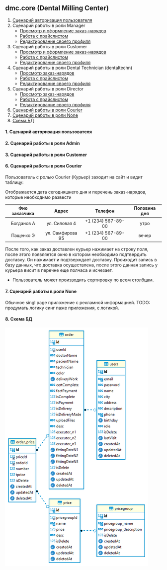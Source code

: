 ## dmc.core (Dental Milling Center)
1. [Сценарий авторизация пользователя](####1-script-auth-user)
2. Сценарий работы в роли Manager
    * [Просмотр и оформление заказ-нарядов](documentation/manager/doc__order_and_order_price__admin.md)
    * [Работа с прайслистом](documentation/manager/doc__price_and_productcategory__admin.md)
    * [Редактирование своего профиля](documentation/manager/doc__user__admin.md)
3. Сценарий работы в роли Customer
    * [Просмотр и оформление заказ-нарядов](documentation/customer/doc__order_and_order_price__customer.md)
    * [Работа с прайслистом](documentation/customer/doc__price_and_productcategory__customer.md)
    * [Редактирование своего профиля](documentation/customer/doc__user__customer.md)
4. Сценарий работы в роли Dental Technician (dentaltechn)
    * [Просмотр заказ-нарядов](documentation/technican/doc__order_and_order_price___technican.md)
    * [Работа с прайслистом](documentation/technican/doc__price_and_productcategory___technican.md)
    * [Редактирование своего профиля](documentation/technican/doc__user__technican.md)
5. Сценарий работы в роли Director
    * [Просмотр заказ-нарядов](documentation/director/doc__order_and_order_price___director.md)
    * [Работа с прайслистом](documentation/director/doc__price_and_productcategory___director.md)
    * [Редактирование своего профиля](documentation/director/doc__user__director.md)
6. [Сценарий работы в роли Courier](####6-script-Courier)
7. [Сценарий работы в роли None](documentation/none/singlepage_app.md)
8. [Схема БД](documentation/dmcdb.png)

#### 1. Сценарий авторизация пользователя

#### 2. Сценарий работы в роли Admin

#### 3. Сценарий работы в роли Customer

#### 6. Сценарий работы в роли Courier
Пользователь с ролью Courier (Курьер) заходит на сайт и видит таблицу:

Отображается дата сегодняшнего дня и перечень заказ-нарядов, которые необходимо развести

 Фио заказчика |     Адрес       |    Телефон        | Половина дня
:-------------:|:---------------:|:-----------------:|:-----------:
 Богданов А    |ул. Силовая 4    |+1 (234) 567-89-00 |   утро       
 Пащенко Э     |ул. Самфирова 95 |+1 (234) 567-89-00 |   вечер      

 После того, как заказ доcтавлен курьер нажимает на строку поля, после этого появляется окно в котором необходимо подтвердить доставку. 
 Он нажимает и подтверждает доставку. Проиходит запись в базу данных, что доставка осуществлена, после этого данная запись у курьера висит в перечне еще полчаса и исчезает.

* Пользователь может производить сортировку по всем столбцам.

#### 7. Сценарий работы в роли None
Обычное singl page приложение c рекламной информацией. 
TODO: продумать логику синг паже приложения, с логикой.

#### 8. Схема БД
![Схема БД](documentation/dmcdb.png)